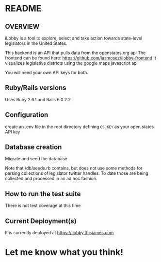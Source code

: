 # README

## OVERVIEW
iLobby is a tool to explore, select and take action towards state-level legislators in the United States.

This backend is an API that pulls data from the openstates.org api
The frontend can be found here: https://github.com/jasmosez/ilobby-frontend
It visualizes legislative districts using the google maps javascript api

You will need your own API keys for both.


## Ruby/Rails versions
Uses Ruby 2.6.1 and Rails 6.0.2.2

## Configuration
create an .env file in the root directory defining `OS_KEY` as your open states API key

## Database creation
Migrate and seed the database

Note that /db/seeds.rb contains, but does not use some methods for parsing collections of legislator twitter handles. To date those are being collected and processed in an ad hoc fashion.

## How to run the test suite
There is not test coverage at this time

## Current Deployment(s)
It is currently deployed at https://ilobby.thisjames.com

# Let me know what you think!
